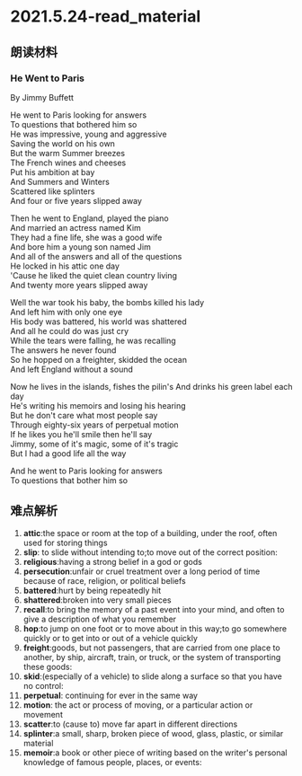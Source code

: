 # 2021.5.24-read_material

## 朗读材料

### He Went to Paris

By Jimmy Buffett

He went to Paris looking for answers   
To questions that bothered him so   
He was impressive, young and aggressive  
Saving the world on his own  
But the warm Summer breezes  
The French wines and cheeses  
Put his ambition at bay  
And Summers and Winters  
Scattered like splinters  
And four or five years slipped away  

Then he went to England, played the piano  
And married an actress named Kim  
They had a fine life, she was a good wife  
And bore him a young son named Jim  
And all of the answers and all of the questions  
He locked in his attic one day    
'Cause he liked the quiet clean country  living     
And twenty more years slipped away

Well the war took his baby, the bombs killed his lady  
And left him with only one eye    
His body was battered, his world was shattered   
And all he could do was just cry  
While the tears were falling, he was recalling    
The answers he never found  
So he hopped on a freighter, skidded the ocean     
And left England without a sound  

Now he lives in the islands, fishes the pilin's
And drinks his green label each day  
He's writing his memoirs and losing his hearing  
But he don't care what most people say  
Through eighty-six years of perpetual motion  
If he likes you he'll smile then he'll say  
Jimmy, some of it's magic, some of it's tragic  
But I had a good life all the way  

And he went to Paris looking for answers  
To questions that bother him so

## 难点解析
1. **attic**:the space or room at the top of a building, under the roof, often used for storing things
2. **slip**: to slide without intending to;to move out of the correct position:
3. **religious**:having a strong belief in a god or gods
4. **persecution**:unfair or cruel treatment over a long period of time because of race, religion, or political beliefs
5. **battered**:hurt by being repeatedly hit
6. **shattered**:broken into very small pieces
7. **recall**:to bring the memory of a past event into your mind, and often to give a description of what you remember
8. **hop**:to jump on one foot or to move about in this way;to go somewhere quickly or to get into or out of a vehicle quickly
9. **freight**:goods, but not passengers, that are carried from one place to another, by ship, aircraft, train, or truck, or the system of transporting these goods:
10. **skid**:(especially of a vehicle) to slide along a surface so that you have no control:
11. **perpetual**: continuing for ever in the same way
12. **motion**: the act or process of moving, or a particular action or movement
13. **scatter**:to (cause to) move far apart in different directions    
14. **splinter**:a small, sharp, broken piece of wood, glass, plastic, or similar material
15. **memoir**:a book or other piece of writing based on the writer's personal knowledge of famous people, places, or events: